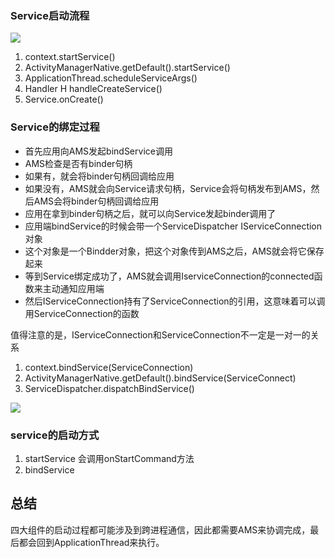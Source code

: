 ### Service启动流程


<img src='https://p9-juejin.byteimg.com/tos-cn-i-k3u1fbpfcp/4877f6b77fa04106b0994ef393d7a1fc~tplv-k3u1fbpfcp-zoom-in-crop-mark:1512:0:0:0.awebp'>

1. context.startService()
2. ActivityManagerNative.getDefault().startService()
3. ApplicationThread.scheduleServiceArgs()
4. Handler H handleCreateService()
5. Service.onCreate()

### Service的绑定过程

* 首先应用向AMS发起bindService调用
* AMS检查是否有binder句柄
* 如果有，就会将binder句柄回调给应用
* 如果没有，AMS就会向Service请求句柄，Service会将句柄发布到AMS，然后AMS会将binder句柄回调给应用
* 应用在拿到binder句柄之后，就可以向Service发起binder调用了
* 应用端bindService的时候会带一个ServiceDispatcher IServiceConnection对象
* 这个对象是一个Bindder对象，把这个对象传到AMS之后，AMS就会将它保存起来
* 等到Service绑定成功了，AMS就会调用IserviceConnection的connected函数来主动通知应用端
* 然后IServiceConnection持有了ServiceConnection的引用，这意味着可以调用ServiceConnection的函数

值得注意的是，IServiceConnection和ServiceConnection不一定是一对一的关系

1. context.bindService(ServiceConnection)
2. ActivityManagerNative.getDefault().bindService(ServiceConnect)
3. ServiceDispatcher.dispatchBindService()


<img src='https://p6-juejin.byteimg.com/tos-cn-i-k3u1fbpfcp/1f3c1141059d4bf69b60124d2b245364~tplv-k3u1fbpfcp-zoom-in-crop-mark:1512:0:0:0.awebp'>

### service的启动方式

1. startService 会调用onStartCommand方法
2. bindService

## 总结
四大组件的启动过程都可能涉及到跨进程通信，因此都需要AMS来协调完成，最后都会回到ApplicationThread来执行。